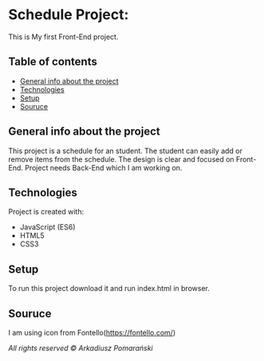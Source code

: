 # Schedule Project:
This is My first Front-End project.

## Table of contents

* [General info about the project](#general-info-about-the-project)
* [Technologies](#technologies)
* [Setup](#setup)
* [Souruce](#souruce)

## General info about the project

This project is a schedule for an student. The student can easily add or remove items from the schedule.
The design is clear and focused on Front-End. Project needs Back-End which I am working on.
	
## Technologies

Project is created with:
* JavaScript (ES6)
* HTML5
* CSS3
	
## Setup

To run this project download it and run index.html in browser.

## Souruce
I am using icon from Fontello(https://fontello.com/)

_All rights reserved © Arkadiusz Pomarański_
